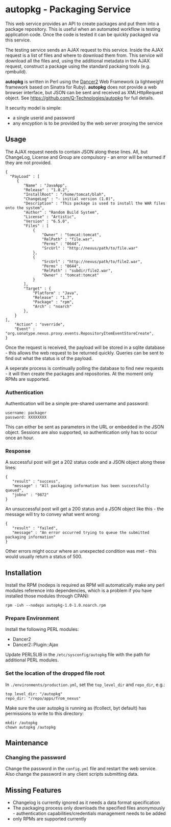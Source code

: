 # autopkg - Packaging Service

This web service provides an API to create packages and put them into a package repository.  This is useful when an automated workflow is testing application code.  Once the code is tested it can be quickly packaged via this service.

The testing service sends an AJAX request to this service.  Inside the AJAX request is a list of files and where to download them from.  This service will download all the files and, using the additional metadata in the AJAX request, construct a package using the standard packaing tools (e.g. rpmbuild).

**autopkg** is written in Perl using the [Dancer2](http://perldancer.org) Web Framework (a lightweight framework based on Sinatra for Ruby).  **autopkg** does not provide a web browser interface, but JSON can be sent and received as XMLHttpRequest object.  See https://github.com/Q-Technologies/autopkg for full details.

It security model is simple:
  * a single userid and password
  * any encyption is to be provided by the web server proxying the service

## Usage

The AJAX request needs to contain JSON along these lines.  All, but ChangeLog, License and Group are compulsory - an error will be returned if they are not provided.

    {
      "PayLoad" : [
         {
            "Name" : "JavaApp",
            "Release" : "1.0.2",
            "InstallRoot" : "/home/tomcat/blah",
            "ChangeLog" : "- initial version (1.0)",
            "Description" : "This package is used to install the WAR files onto the system",
            "Author" : "Random Build System",
            "License" : "Artistic",
            "Version" : "6.5.0",
            "Files" : [
                {
                    "Owner" : "tomcat:tomcat",
                    "RelPath" : "file.war",
                    "Perms" : "0644",
                    "SrcUrl" : "http://nexus/path/to/file.war"
                },
                {
                    "SrcUrl" : "http://nexus/path/to/file2.war",
                    "Perms" : "0644",
                    "RelPath" : "subdir/file2.war",
                    "Owner" : "tomcat:tomcat"
                }
            ],
            "Target" : {
                "Platform" : "Java",
                "Release" : "1.7",
                "Package" : "rpm",
                "Arch" : "noarch"
            },
        }
    ],
        "Action" : "override",
        "Event" : "org.sonatype.nexus.proxy.events.RepositoryItemEventStoreCreate",
    }

Once the request is received, the payload will be stored in a sqlite database - this allows the web request to be returned quickly.  Queries can be sent to find out what the status is of the payload.

A seperate process is continually polling the database to find new requests - it will then create the packages and repositories.  At the moment only RPMs are supported.

### Authentication

Authentication will be a simple pre-shared username and password:

    username: packager
    password: XXXXXXXX

This can either be sent as parameters in the URL or embedded in the JSON object. Sessions are also supported, so authentication only has to occur once an hour.

### Response

A successful post will get a 202 status code and a JSON object along these lines:

    {
       "result" : "success", 
       "message" : "All packaging information has been successfully queued", 
       "jobno" : "9872"
    }

An unsuccessful post will get a 200 status and a JSON object like this - the message will try to convey what went wrong:

    {
       "result" : "failed", 
       "message" : "An error occurred trying to queue the submitted packaging information"
    }

Other errors might occur where an unexpected condition was met - this would usually return a status of 500.


## Installation

Install the RPM (nodeps is required as RPM will automatically make any perl modules reference into dependencies, which is a problem if you have installed those modules through CPAN):

    rpm -ivh --nodeps autopkg-1.0-1.0.noarch.rpm

### Prepare Environment

Install the following PERL modules:
  * Dancer2
  * Dancer2::Plugin::Ajax

Update PERL5LIB in the `/etc/sysconfig/autopkg` file with the path for additional PERL modules.

### Set the location of the dropped file root
In `./environments/production.yml`, set the `top_level_dir` and `repo_dir`, e.g.:

    top_level_dir: "/autopkg"
    repo_dir: "/repo/apps/from_nexus"

Make sure the user autopkg is running as (fcollect, byt default) has permissions to write to this directory:

    mkdir /autopkg
    chown autopkg /autopkg


## Maintenance
### Changing the password
Change the password in the `config.yml` file and restart the web service.  Also change the password in any client scripts submitting data.

## Missing Features

  * Changelog is currently ignored as it needs a data format specification
  * The packaging process only downloads the specified files anonymously - authentication capabilities/credentials management needs to be added
  * only RPMs are supported currently


